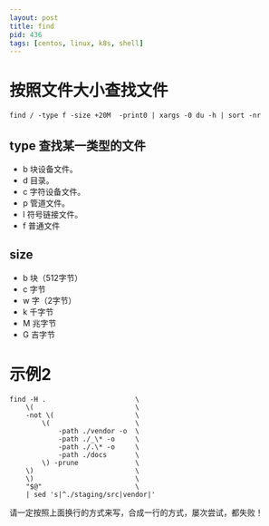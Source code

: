 ```yaml
---
layout: post
title: find
pid: 436
tags: [centos, linux, k8s, shell]
---
```



# 按照文件大小查找文件

```shell
find / -type f -size +20M  -print0 | xargs -0 du -h | sort -nr
```


## type 查找某一类型的文件

+ b 块设备文件。
+ d 目录。
+ c 字符设备文件。
+ p 管道文件。
+ l 符号链接文件。
+ f 普通文件

## size

+ b 块（512字节）
+ c 字节
+ w 字（2字节）
+ k 千字节
+ M 兆字节
+ G 吉字节

# 示例2

```shell
find -H .                      \
	\(                         \
	-not \(                    \
		\(                     \
			-path ./vendor -o  \
			-path ./_\* -o     \
			-path ./.\* -o     \
			-path ./docs       \
		\) -prune              \
	\)                         \
	\)                         \
	"$@"                       \
	| sed 's|^./staging/src|vendor|'
```

请一定按照上面换行的方式来写，合成一行的方式，屡次尝试，都失败！

















